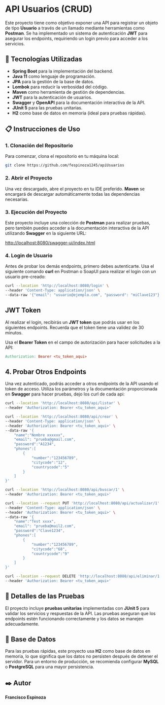 # API Usuarios (CRUD)

Este proyecto tiene como objetivo exponer una API para registrar un objeto de tipo **Usuario** a través de un llamado mediante herramientas como **Postman**. Se ha implementado un sistema de autenticación **JWT** para asegurar los endpoints, requiriendo un login previo para acceder a los servicios.

## 🚀 Tecnologías Utilizadas

- **Spring Boot** para la implementación del backend.
- **Java 11** como lenguaje de programación.
- **JPA** para la gestión de la base de datos.
- **Lombok** para reducir la verbosidad del código.
- **Maven** como herramienta de gestión de dependencias.
- **JWT** para la autenticación de usuarios.
- **Swagger** y **OpenAPI** para la documentación interactiva de la API.
- **JUnit 5** para las pruebas unitarias.
- **H2** como base de datos en memoria (ideal para pruebas rápidas).

## 📋 Instrucciones de Uso

### 1. Clonación del Repositorio

Para comenzar, clona el repositorio en tu máquina local:

```bash
git clone https://github.com/fespinoza1245/apiUsuarios
```

### 2. Abrir el Proyecto

Una vez descargado, abre el proyecto en tu IDE preferido. **Maven** se encargará de descargar automáticamente todas las dependencias necesarias.

### 3. Ejecución del Proyecto

Este proyecto incluye una colección de **Postman** para realizar pruebas, pero también puedes acceder a la documentación interactiva de la API utilizando **Swagger** en la siguiente URL:

[http://localhost:8080/swagger-ui/index.html](http://localhost:8080/swagger-ui/index.html)

### 4. Login de Usuario

Antes de probar los demás endpoints, primero debes autenticarte. Usa el siguiente comando **curl** en Postman o SoapUI para realizar el login con un usuario pre-creado:

```bash
curl --location 'http://localhost:8080/login' \
--header 'Content-Type: application/json' \
--data-raw '{"email": "usuario@ejemplo.com", "password": "miClave123"}'
```

## JWT Token

Al realizar el login, recibirás un **JWT token** que podrás usar en los siguientes endpoints. Recuerda que el token tiene una validez de 30 minutos.

Usa el **Bearer Token** en el campo de autorización para hacer solicitudes a la API:

```makefile
Authorization: Bearer <tu_token_aqui>
```

## 4. Probar Otros Endpoints

Una vez autenticado, podrás acceder a otros endpoints de la API usando el token de acceso. Utiliza los parámetros y la documentación proporcionada en **Swagger** para hacer pruebas, dejo los curl de cada api: 

```bash
curl --location 'http://localhost:8080/api/listar' \
--header 'Authorization: Bearer <tu_token_aqui>'

curl --location 'http://localhost:8080/api/crear' \
--header 'Content-Type: application/json' \
--header 'Authorization: Bearer <tu_token_aqui>' \
--data-raw '{
    "name":"Nombre xxxxxx",
    "email": "prueba@gmail.com",
    "password":"A1234",
    "phones":[
        {
            "number":"123456789",
            "citycode":"12",
            "countrycode":"5"
        }
    ]
}'

curl --location 'http://localhost:8080/api/buscar/1' \
--header 'Authorization: Bearer <tu_token_aqui>'

curl --location --request PUT 'http://localhost:8080/api/actualizar/1' \
--header 'Content-Type: application/json' \
--header 'Authorization: Bearer <tu_token_aqui>' \
--data-raw '{
    "name":"Test xxxx",
    "email": "prueba@mail2.com",
    "password":"Clave1234",
    "phones":[
        {
            "number":"123456789",
            "citycode":"68",
            "countrycode":"9"
        }
    ]
}'

curl --location --request DELETE 'http://localhost:8080/api/eliminar/1' \
--header 'Authorization: Bearer <tu_token_aqui>'
```

## 🔩 Detalles de las Pruebas

El proyecto incluye **pruebas unitarias** implementadas con **JUnit 5** para validar los servicios y respuestas de la API. Las pruebas aseguran que los endpoints estén funcionando correctamente y los datos se manejen adecuadamente.

## 📂 Base de Datos

Para las pruebas rápidas, este proyecto usa **H2** como base de datos en memoria, lo que significa que los datos no persisten después de detener el servidor. Para un entorno de producción, se recomienda configurar **MySQL** o **PostgreSQL** para una mayor persistencia.

## ✒️ Autor

**Francisco Espinoza**